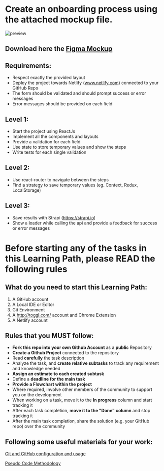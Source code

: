  Create an onboarding process using the attached mockup file.
===============================

![preview](https://github.com/tomorrowdevs-projects/hotel-booking-landing-page/blob/main/preview.png "preview")

## Download here the [Figma Mockup](https://github.com/tomorrowdevs-projects/hotel-booking-landing-page/blob/main/Hotel_Booking_Freebie.fig)

Requirements:
----------------
- Respect exactly the provided layout
- Deploy the project towards Netlify (www.netlify.com) connected to your GitHub Repo
- The form should be validated and should prompt success or error messages
- Error messages should be provided on each field

Level 1:
----------------
- Start the project using ReactJs
- Implement all the components and layouts
- Provide a validation for each field
- Use state to store temporary values and show the steps
- Write tests for each single validation

Level 2:
----------------
- Use react-router to navigate between the steps
- Find a strategy to save temporary values (eg. Context, Redux, LocalStorage)

Level 3:
----------------
- Save results with Strapi (https://strapi.io)
- Show a loader while calling the api and provide a feedback for success or error messages

Before starting any of the tasks in this Learning Path, please READ the following rules
===============================

What do you need to start this Learning Path:
----------------
1. A GitHub account
3. A Local IDE or Editor
5. Git Environment
6. A http://toggl.com/ account and Chrome Extension
7. A Netlify account

Rules that you MUST follow:
----------------
- **Fork this repo into your own Github Account** as a **public** Repository
- **Create a Github Project** connected to the repository
- Read **carefully** the task description
- Analyze the task, and **create relative subtasks** to track any requirement and knowledge needed
- **Assign an estimate to each created subtask**
- Define a **deadline for the main task**
- **Provide a Flowchart within the project**
- Where required, involve other members of the community to support you on the development
- When working on a task, move it to the **In progress** column and start tracking it
- After each task completion, **move it to the "Done" column** and stop tracking it
- After the main task completion, share the solution (e.g. your GitHub repo) over the community

Following some useful materials for your work:
----------------

[Git and GitHub configuration and usage](https://www.loom.com/share/6b86aa3bc0aa4f2d88a315bc9d3209c4)

[Pseudo Code Methodology](https://wtmatter.com/pseudocode/)


